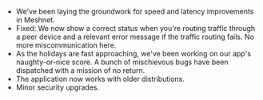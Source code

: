 * We've been laying the groundwork for speed and latency improvements in Meshnet.
* Fixed: We now show a correct status when you're routing traffic through a peer device and a relevant error message if the traffic routing fails. No more miscommunication here.
* As the holidays are fast approaching, we've been working on our app's naughty-or-nice score. A bunch of mischievous bugs have been dispatched with a mission of no return.
* The application now works with older distributions.
* Minor security upgrades.